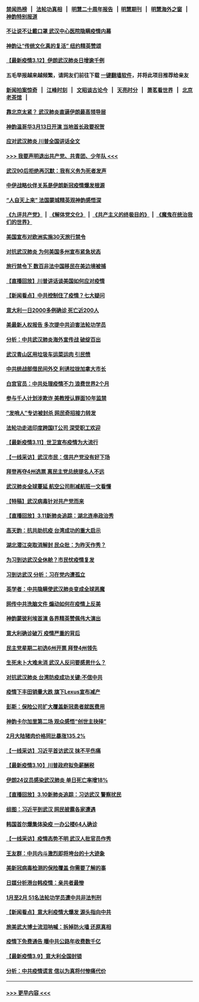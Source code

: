 #### [禁闻热榜](热点新闻.md?=0)  &nbsp;&nbsp;|&nbsp;&nbsp; [法轮功真相](https://github.com/gfw-breaker/truth/blob/master/README.md?=0) &nbsp;&nbsp;|&nbsp;&nbsp; [明慧二十周年报告](https://github.com/gfw-breaker/mh-reports/blob/master/README.md?=0) &nbsp;&nbsp;|&nbsp;&nbsp;[明慧期刊](https://github.com/gfw-breaker/mh-qikan) &nbsp;&nbsp;|&nbsp;&nbsp; [明慧海外之窗](https://github.com/gfw-breaker/mh-news/blob/master/README.md?=0) &nbsp;&nbsp;|&nbsp;&nbsp; [神韵特别报道](https://github.com/gfw-breaker/mh-news/blob/master/shenyun.md?=0)
#### [不让说不让戴口罩 武汉中心医院隐瞒疫情内幕](../pages/nf4514/n11934980.md?t=03122031) 
#### [神韵让“传统文化真的复活” 纽约精英赞颂](../pages/nf4514/n11935011.md?t=03122031) 
#### [【最新疫情3.12】伊朗武汉肺炎日增逾千例](../pages/nf4514/n11933628.md?t=03122031) 
#### 五毛举报越来越频繁，请网友们前往下载 [一键翻墙软件](https://github.com/gfw-breaker/ssr-accounts)，并将此项目推荐给亲友
#### [新闻拍案惊奇](https://github.com/gfw-breaker/banned-news/blob/master/pages/link4.md) &nbsp;&nbsp;|&nbsp;&nbsp; [江峰时刻](https://github.com/gfw-breaker/banned-news/blob/master/pages/link4.md) &nbsp;&nbsp;|&nbsp;&nbsp; [文昭谈古论今](https://github.com/gfw-breaker/banned-news/blob/master/pages/link4.md) &nbsp;&nbsp;|&nbsp;&nbsp; [天亮时分](https://github.com/gfw-breaker/banned-news/blob/master/pages/link4.md) &nbsp;&nbsp;|&nbsp;&nbsp; [萧茗看世界](https://github.com/gfw-breaker/banned-news/blob/master/pages/link4.md) &nbsp;&nbsp;|&nbsp;&nbsp; [北京老茶馆](https://github.com/gfw-breaker/banned-news/blob/master/pages/link4.md) &nbsp;&nbsp;|&nbsp;&nbsp; 
#### [靠北京太紧？ 武汉肺炎直逼伊朗最高领导层](../pages/nf4514/n11933475.md?t=03122031) 
#### [神韵温哥华3月13日开演 当地首长政要祝贺](../pages/nf4514/n11933782.md?t=03122031) 
#### [应对武汉肺炎 川普全国讲话全文](../pages/nf4514/n11934150.md?t=03122031) 
#### [>>> 我要声明退出共产党、共青团、少年队 <<<](https://github.com/begood0513/goodnews/blob/master/quit/letter.md) 
#### [武汉90后拒绝再沉默：我有义务为死者发声](../pages/nf4514/n11934044.md?t=03122031) 
#### [中伊战略伙伴关系是伊朗新冠疫情爆发根源](../pages/nf4514/n11933637.md?t=03122031) 
#### [“人自天上来” 法国蒙城精英观神韵感悟深](../pages/nf4514/n11933874.md?t=03122031) 
#### [《九评共产党》](https://github.com/begood0513/9ping.md/blob/master/README.md) &nbsp;|&nbsp; [《解体党文化》](../../../../jtdwh.md/blob/master/README.md)  &nbsp;|&nbsp; [《共产主义的终极目的》](../../../../gczydzjmd.md/blob/master/README.md) &nbsp;|&nbsp; [《魔鬼在统治我们的世界》](../../../../mgztzwmdsj.md/blob/master/README.md) 
#### [美国宣布对欧洲实施30天旅行禁令](../pages/nf4514/n11933815.md?t=03122031) 
#### [对抗武汉肺炎 为何美国多州宣布紧急状态](../pages/nf4514/n11933167.md?t=03122031) 
#### [旅行禁令下 数百非法中国移民在美边境被捕](../pages/nf4514/n11933581.md?t=03122031) 
#### [【直播回放】川普讲话谈美国如何应对疫情](../pages/nf4514/n11933533.md?t=03122031) 
#### [【新闻看点】中共控制住了疫情？七大疑问](../pages/nf4514/n11933407.md?t=03122031) 
#### [意大利一日2000多例确诊 死亡近200人](../pages/nf4514/n11933484.md?t=03122031) 
#### [美最新人权报告 多次提中共迫害法轮功学员](../pages/nf4514/n11933487.md?t=03122031) 
#### [分析：中共武汉肺炎海外宣传战 破绽百出](../pages/nf4514/n11933338.md?t=03122031) 
#### [武汉青山区用垃圾车运菜运肉 引民愤](../pages/nf4514/n11933129.md?t=03122031) 
#### [中共统战部借民间外交 利诱拉拢加拿大市长](../pages/nf4514/n11930745.md?t=03122031) 
#### [白宫官员：中共处理疫情不力 浪费世界2个月](../pages/nf4514/n11932744.md?t=03122031) 
#### [参与千人计划涉欺诈 美教授认罪面10年监禁](../pages/nf4514/n11932927.md?t=03122031) 
#### [“发哨人”专访被封杀 网民奇招接力转发](../pages/nf4514/n11932830.md?t=03122031) 
#### [法轮功走进印度跨国IT公司 深受职工欢迎](../pages/nf4514/n11932395.md?t=03122031) 
#### [【最新疫情3.11】世卫宣布疫情为大流行](../pages/nf4514/n11931046.md?t=03122031) 
#### [【一线采访】武汉市民：信共产党没有好下场](../pages/nf4514/n11932623.md?t=03122031) 
#### [拜登再夺4州选票 离民主党总统提名人不远](../pages/nf4514/n11932668.md?t=03122031) 
#### [武汉肺炎全球蔓延 航空公司削减航班一文看懂](../pages/nf4514/n11927605.md?t=03122031) 
#### [【特稿】武汉病毒针对共产党而来](../pages/nf4514/n11928818.md?t=03122031) 
#### [【直播回放】3.11新肺炎追踪：湖北连串政治秀](../pages/nf4514/n11932373.md?t=03122031) 
#### [高天韵：抗共助抗疫 台湾成功的重大启示](../pages/nf4514/n11929297.md?t=03122031) 
#### [湖北潜江突取消解封 民众批：为昨天作秀？](../pages/nf4514/n11931718.md?t=03122031) 
#### [为习到访武汉全休舱？市民忧疫情复发](../pages/nf4514/n11932065.md?t=03122031) 
#### [习到访武汉 分析：习在党内遭孤立](../pages/nf4514/n11927475.md?t=03122031) 
#### [英学者：中共隐瞒使武汉肺炎变成全球恶魔](../pages/nf4514/n11930463.md?t=03122031) 
#### [网传中共洗脑文件 煽动如何在疫情上反美](../pages/nf4514/n11930766.md?t=03122031) 
#### [神韵蒙彼利埃首演 各界精英赞佩伟大演出](../pages/nf4514/n11931291.md?t=03122031) 
#### [意大利确诊破万 疫情严重的背后](../pages/nf4514/n11929614.md?t=03122031) 
#### [民主党星期二初选6州开票 拜登4州领先](../pages/nf4514/n11931114.md?t=03122031) 
#### [生死未卜大难未消 武汉人反问要感恩什么？](../pages/nf4514/n11930315.md?t=03122031) 
#### [对抗武汉肺炎 台湾防疫成功关键:不信中共](../pages/nf4514/n11930955.md?t=03122031) 
#### [疫情下丰田销量大跌 旗下Lexus宣布减产](../pages/nf4514/n11930956.md?t=03122031) 
#### [彭斯：保险公司扩大覆盖新冠患者就医费用](../pages/nf4514/n11930726.md?t=03122031) 
#### [神韵卡尔加里第二场 观众感悟“创世主抉择”](../pages/nf4514/n11930593.md?t=03122031) 
#### [2月大陆猪肉价格同比暴涨135.2%](../pages/nf4514/n11930349.md?t=03122031) 
#### [【一线采访】习近平首访武汉 抹不平伤痛](../pages/nf4514/n11929748.md?t=03122031) 
#### [【最新疫情3.10】川普政府拟免薪酬税](../pages/nf4514/n11928415.md?t=03122031) 
#### [伊朗24议员感染武汉肺炎 单日死亡率增18%](../pages/nf4514/n11930297.md?t=03122031) 
#### [【直播回放】3.10新肺炎追踪：习访武汉 警察扰民](../pages/nf4514/n11929844.md?t=03122031) 
#### [组图：习近平到武汉 网民披露各家遭遇](../pages/nf4514/n11929515.md?t=03122031) 
#### [韩国首尔爆集体染疫 一办公楼64人确诊](../pages/nf4514/n11929491.md?t=03122031) 
#### [【一线采访】疫情态势不明 武汉人批官员作秀](../pages/nf4514/n11929203.md?t=03122031) 
#### [王友群：中共内斗激烈即将垮台的十大迹象](../pages/nf4514/n11928102.md?t=03122031) 
#### [美新冠病毒检测的保险覆盖 你需要了解的事](../pages/nf4514/n11928755.md?t=03122031) 
#### [日媒分析港台韩疫情：亲共者最惨](../pages/nf4514/n11928776.md?t=03122031) 
#### [1月至2月 51名法轮功学员遭中共非法判刑](../pages/nf4514/n11926962.md?t=03122031) 
#### [【新闻看点】意大利疫情大爆发 源头指向中共](../pages/nf4514/n11927780.md?t=03122031) 
#### [旅美武大博士流泪呐喊：拆掉防火墙 还原真相](../pages/nf4514/n11928097.md?t=03122031) 
#### [疫情下免费通告 曝中共公路年收费数千亿](../pages/nf4514/n11927379.md?t=03122031) 
#### [【最新疫情3.9】意大利全国封锁](../pages/nf4514/n11925735.md?t=03122031) 
#### [分析：中共疫情谎言 信以为真将付惨痛代价](../pages/nf4514/n11927716.md?t=03122031) 

----
#### [ >>> 更早内容 <<< ](../indexes/nf4514-earlier.md)

